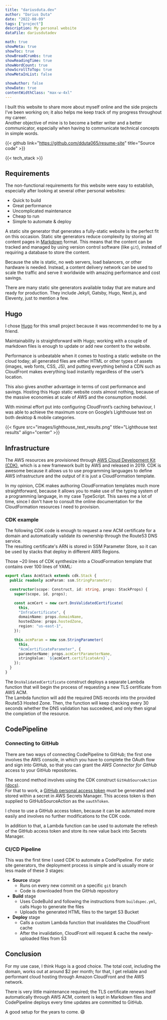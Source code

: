 ```yaml
---
title: "dariusduta.dev"
author: "Darius Duta"
date: "2022-08-09"
tags: ["project"]
description: My personal website
dataFile: dariusdutadev

math: true
showMeta: true
showToc: true
showBreadCrumbs: true
showReadingTime: true
showWordCount: true
showScrollToTop: true
showMetaInList: false

showAuthor: false
showDate: true
contentWidthClass: "max-w-4xl"
---
```


I built this website to share more about myself online and the side projects I’ve been working on; it also helps me keep track of my progress throughout my career.  
Another objective of mine is to become a better writer and a better communicator, especially when having to communicate technical concepts in simple words.

<!--more-->

{{< github link="https://github.com/dduta065/resume-site" title="Source code" >}}

{{< tech_stack >}}

## Requirements

The non-functional requirements for this website were easy to establish, especially after looking at several other personal websites:

- Quick to build
- Great performance
- Uncomplicated maintenance
- Cheap to run
- Simple to automate & deploy

A static site generator that generates a fully-static website is the perfect fit on this occasion. Static site generators reduce complexity by storing all content pages in [Markdown](https://www.markdownguide.org/basic-syntax/) format. This means that the content can be tracked and managed by using version control software (like `git`), instead of requiring a database to store the content.

Because the site is static, no web servers, load balancers, or other hardware is needed. Instead, a content delivery network can be used to scale the traffic and serve it worldwide with amazing performance and cost savings.

There are many static site generators available today that are mature and ready for production. They include Jekyll, Gatsby, Hugo, Next.js, and Eleventy, just to mention a few.

## Hugo

I chose [Hugo](https://gohugo.io) for this small project because it was recommended to me by a friend.

<!-- I have already tried `go` and I found it simple enough to grasp the fundamentals and differences from other languages — the way packages work, error handling, and the concurrency model with _goroutines_ based on message-passing and _channels_ for communication. -->

Maintainability is straightforward with Hugo; working with a couple of markdown files is enough to update or add new content to the website.

Performance is unbeatable when it comes to hosting a static website on the cloud today; all generated files are either HTML or other types of assets (images, web fonts, CSS, JS), and putting everything behind a CDN such as CloudFront makes everything load instantly regardless of the user’s location.

This also gives another advantage in terms of cost performance and savings. Hosting this Hugo static website costs almost nothing, because of the massive economies at scale of AWS and the consumption model.

With minimal effort put into configuring CloudFront’s caching behaviour, I was able to achieve the maximum score on Google’s Lighthouse test on both desktop & mobile categories.

{{< figure src="images/lighthouse_test_results.png" title="Lighthouse test results" align="center" >}}

## Infrastructure

The AWS resources are provisioned through [AWS Cloud Development Kit (CDK)](https://aws.amazon.com/cdk/), which is a new framework built by AWS and released in 2019. CDK is awesome because it allows us to use programming languages to define AWS infrastructure and the output of it is just a CloudFormation template.

In my opinion, CDK makes authoring CloudFormation templates much more straightforward, because it allows you to make use of the typing system of a programming language, in my case TypeScript. This saves me a lot of time, since I don't have to consult the online documentation for the CloudFormation resources I need to provision.

<!-- CDK Constructs are the basic build blocks that represent AWS resources. A CDK Stack can contain one or more Constructs. The `cdk synth Stack` command shows the equivalent CloudFormation template file for the CDK Stack. This is very helpful, especially when migrating existing CloudFormation files into CDK.  
Constructs are categorised into multiple layers.

Layer three (**L3**) [CDK Constructs](https://docs.aws.amazon.com/cdk/v2/guide/constructs.html), also called _patterns_, are very helpful and are meant to increase the developer productivity, by composing several L2 Constructs and offering sane configuration defaults. -->

### CDK example

The following CDK code is enough to request a new ACM certificate for a domain and automatically validate its ownership through the Route53 DNS service.  
The resulting certificate's ARN is stored in SSM Parameter Store, so it can be used by stacks that deploy in different AWS Regions.

Those ~20 lines of CDK synthesize into a CloudFormation template that contains over 100 lines of YAML:

```typescript
export class AcmStack extends cdk.Stack {
  public readonly acmParam: ssm.StringParameter;

  constructor(scope: Construct, id: string, props: StackProps) {
    super(scope, id, props);

    const acmCert = new cert.DnsValidatedCertificate(
      this, 
      "InfraCertificate", {
      domainName: props.domainName,
      hostedZone: props.hostedZone,
      region: "us-east-1",
    });

    this.acmParam = new ssm.StringParameter(
      this, 
      "AcmCertificateParameter", {
      parameterName: props.acmCertParameterName,
      stringValue: `${acmCert.certificateArn}`,
    });
  }
}
```

The `DnsValidatedCertificate` construct deploys a separate Lambda function that will begin the process of requesting a new TLS certificate from AWS ACM.  
The Lambda function will add the required DNS records into the provided Route53 Hosted Zone. Then, the function will keep checking every 30 seconds whether the DNS validation has succedeed, and only then signal the completion of the resource.

<!-- ### CDK limitations

Two main issues:

- SSM Secret does not get updated
  - CDK compiles down to CloudFormation
  - There's currently no way as of yet for CloudFormation to know that the value of a Secrets Manager secret has changed in the meantime.
  - The new value of the secret is not reflected when CloudFormation computes the change sets; from its point of view, nothing has changed and the CloudFormation template is still the same.
  - Solution is to add an environment variable or something that gets generated automatically and changes on every deployment, such that CloudFormation will recognise there's an update to the resources and redeploy them.
- Cross-region stack import
  - CloudFront only accepting ACM certificates issued in the `us-east-1` region
  - The rest of the stacks being deployed in `eu-west-2`, means that the stacks need to communicate to pass the `AcmCertificateARN` - which is needed to enable HTTPS support on CloudFront.
  - This communication is achieved by using a custom resource that implements a custom AWS API call to retrieve the value of a parameter from SSM Parameter Store. -->

## CodePipeline

### Connecting to GitHub

There are two ways of connecting CodePipeline to GitHub; the first one involves the AWS console, in which you have to complete the OAuth flow and sign into GitHub, so that you can grant the *AWS Connector for GitHub* access to your GitHub repositories.

The second method involves using the CDK construct `GitHubSourceAction` [(docs)](https://docs.aws.amazon.com/cdk/api/v2/docs/aws-cdk-lib.aws_codepipeline_actions.GitHubSourceAction.html).  
For that to work, a [GitHub personal access token](https://dev.to/mmoanis/how-to-connect-github-to-aws-codepipelines-2l0h) must be generated and stored within a secret in AWS Secrets Manager. This access token is then supplied to GitHubSourceAction as the `oauthToken`.

I chose to use a GitHub access token, because it can be automated more easily and involves no further modifications to the CDK code.

In addition to that, a Lambda function can be used to automate the refresh of the GitHub access token and store its new value back into Secrets Manager.

### CI/CD Pipeline

This was the first time I used CDK to automate a CodePipeline. For static site generators, the deployment process is simple and is usually more or less made of these 3 stages:

- **Source** stage
  - Runs on every new commit on a specific `git` branch
  - Code is downloaded from the GitHub repository
- **Build** stage
  - Uses CodeBuild and following the instructions from `buildspec.yml`, calls Hugo to generate the files
  - Uploads the generated HTML files to the target S3 Bucket
- **Deploy** stage
  - Calls a custom Lambda function that invalidates the CloudFront cache
  - After the invalidation, CloudFront will request & cache the newly-uploaded files from S3

## Conclusion

For my use case, I think Hugo is a good choice. The total cost, including the domain, works out at around $2 per month; for that, I get reliable and performant cloud hosting through Amazon CloudFront and the AWS network.

There is very little maintenance required; the TLS certificate renews itself automatically through AWS ACM, content is kept in Markdown files and CodePipeline deploys every time updates are committed to GitHub.

A good setup for the years to come. :smile:
